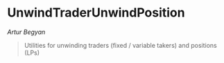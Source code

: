 # UnwindTraderUnwindPosition

*Artur Begyan*

> Utilities for unwinding traders (fixed / variable takers) and positions (LPs)







